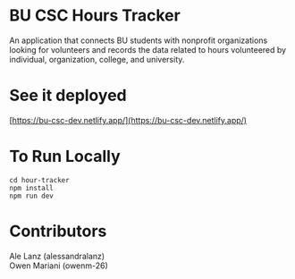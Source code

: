 # BU CSC Hours Tracker
An application that connects BU students with nonprofit organizations looking for volunteers and records the data related to hours volunteered by individual, organization, college, and university.

# See it deployed
[https://bu-csc-dev.netlify.app/](https://bu-csc-dev.netlify.app/)

# To Run Locally
`cd hour-tracker` <br/>
`npm install` <br/>
`npm run dev` <br>

# Contributors
Ale Lanz (alessandralanz)<br/>
Owen Mariani (owenm-26)





